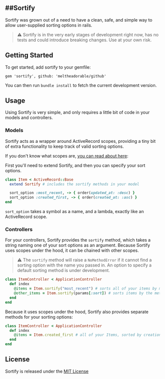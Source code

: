 ##Sortify
-------

Sortify was grown out of a need to have a clean, safe, and simple way to allow user-supplied sorting options in rails.

> :warning: Sortify is in the very early stages of development right now, has no tests and could introduce breaking changes. Use at your own risk.

## Getting Started

To get started, add sortify to your gemfile:

`gem 'sortify', github: 'meltheadorable/github'`

You can then run `bundle install` to fetch the current development version.

## Usage

Using Sortify is very simple, and only requires a little bit of code in your models and controllers.



### Models

Sortify acts as a wrapper around ActiveRecord scopes, providing a tiny bit of extra functionality to keep track of valid sorting options.

If you don't know what scopes are, [you can read about here](http://guides.rubyonrails.org/active_record_querying.html#scopes):

First you'll need to extend Sortify, and then you can specify your sort options.

```ruby
class Item < ActiveRecord::Base
  extend Sortify # includes the sortify methods in your model

  sort_option :most_recent, -> { order(updated_at: :desc) }
  sort_option :created_first, -> { order(created_at: :asc) }
end
```

`sort_option` takes a symbol as a name, and a lambda, exactly like an ActiveRecord scope.


### Controllers

For your controllers, Sortify provides the `sortify` method, which takes a string naming one of your sort options as an argument. Because Sortify uses scopes under the hood, it can be chained with other scopes.

> :warning: The `sortify` method will raise a `NoMethodError` if it cannot find a sorting option with the name you passed in. An option to specify a default sorting method is under development.

```ruby
class ItemController < ApplicationController
  def index
    @items = Item.sortify("most_recent") # sorts all of your items by most recent
    @other_items = Item.sortify(params[:sort]) # sorts items by the method specified by the user in the parameters
  end
end
```

Because it uses scopes under the hood, Sortify also provides separate methods for your sorting options:

```ruby
class ItemController < ApplicationController
  def index
    @items = Item.created_first # all of your Items, sorted by creation date
  end
end
```

## License

Sortify is released under the [MIT License](LICENSE)
